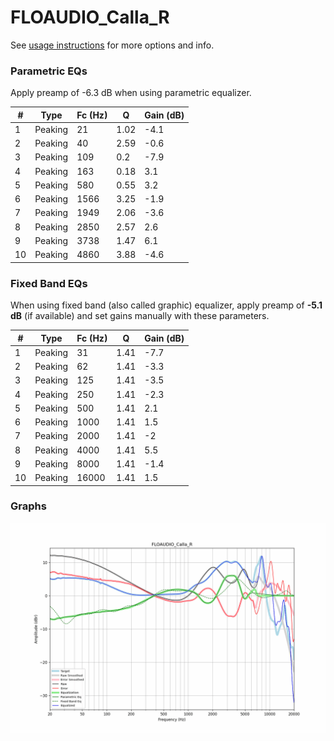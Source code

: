 # FLOAUDIO_Calla_R
See [usage instructions](https://github.com/jaakkopasanen/AutoEq#usage) for more options and info.

### Parametric EQs
Apply preamp of -6.3 dB when using parametric equalizer.

|   # | Type    |   Fc (Hz) |    Q |   Gain (dB) |
|-----|---------|-----------|------|-------------|
|   1 | Peaking |        21 | 1.02 |        -4.1 |
|   2 | Peaking |        40 | 2.59 |        -0.6 |
|   3 | Peaking |       109 | 0.2  |        -7.9 |
|   4 | Peaking |       163 | 0.18 |         3.1 |
|   5 | Peaking |       580 | 0.55 |         3.2 |
|   6 | Peaking |      1566 | 3.25 |        -1.9 |
|   7 | Peaking |      1949 | 2.06 |        -3.6 |
|   8 | Peaking |      2850 | 2.57 |         2.6 |
|   9 | Peaking |      3738 | 1.47 |         6.1 |
|  10 | Peaking |      4860 | 3.88 |        -4.6 |

### Fixed Band EQs
When using fixed band (also called graphic) equalizer, apply preamp of **-5.1 dB** (if available) and set gains manually with these parameters.

|   # | Type    |   Fc (Hz) |    Q |   Gain (dB) |
|-----|---------|-----------|------|-------------|
|   1 | Peaking |        31 | 1.41 |        -7.7 |
|   2 | Peaking |        62 | 1.41 |        -3.3 |
|   3 | Peaking |       125 | 1.41 |        -3.5 |
|   4 | Peaking |       250 | 1.41 |        -2.3 |
|   5 | Peaking |       500 | 1.41 |         2.1 |
|   6 | Peaking |      1000 | 1.41 |         1.5 |
|   7 | Peaking |      2000 | 1.41 |        -2   |
|   8 | Peaking |      4000 | 1.41 |         5.5 |
|   9 | Peaking |      8000 | 1.41 |        -1.4 |
|  10 | Peaking |     16000 | 1.41 |         1.5 |

### Graphs
![](./FLOAUDIO_Calla_R.png)
